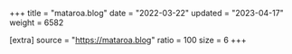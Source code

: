+++
title = "mataroa.blog"
date = "2022-03-22"
updated = "2023-04-17"
weight = 6582

[extra]
source = "https://mataroa.blog"
ratio = 100
size = 6
+++
